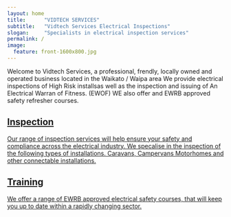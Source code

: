 ```yaml
---
layout: home
title:		"VIDTECH SERVICES"
subtitle:	"Vidtech Services Electrical Inspections"
slogan:		"Specialists in electrical inspection services"
permalink: /
image:
  feature: front-1600x800.jpg
---
```

Welcome to Vidtech Services, a professional, frendly, locally owned and operated business located in the Waikato / Waipa area
We provide electrical inspections of High Risk installsas well as the inspection and issuing of An Electrical Warran of Fitness. (EWOF)
WE also offer and EWRB approved safety refresher courses.

<div class="tiles">

  <div class="tile">
    <a href="/inspection">
      <h2 class="post-title">Inspection</h2>
      <p class="post-excerpt">Our range of inspection services will help ensure your safety and compliance across the electrical industry.
        We specalise in the inspection of the following types of installations.  Caravans, Campervans Motorhomes and other connectable installations. 
    </p>
    </a>
  </div><!-- /.tile -->

  <div class="tile">
    <a href="/courses">
      <h2 class="post-title">Training</h2>
      <p class="post-excerpt">We offer a range of EWRB approved electrical safety courses, that will keep you up to date within a rapidly changing sector.         
    </p>
    </a>
  </div><!-- /.tile -->

</div><!-- /.tiles -->
